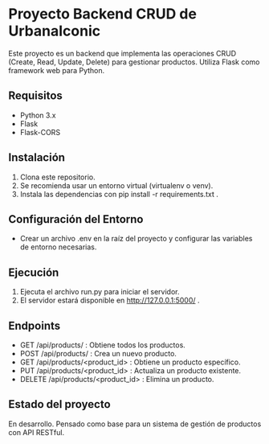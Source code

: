 # Proyecto Backend CRUD de UrbanaIconic 
 
Este proyecto es un backend que implementa las operaciones CRUD (Create, Read, Update, Delete) para gestionar productos. Utiliza Flask como framework web para Python. 
 
## Requisitos 
 
- Python 3.x 
- Flask 
- Flask-CORS 


## Instalación 
 
1. Clona este repositorio. 
2. Se recomienda usar un entorno virtual (virtualenv o venv).
3. Instala las dependencias con  pip install -r requirements.txt . 


## Configuración del Entorno

- Crear un archivo .env en la raíz del proyecto y configurar las variables de entorno necesarias.


## Ejecución 
 
1. Ejecuta el archivo  run.py  para iniciar el servidor. 
2. El servidor estará disponible en  http://127.0.0.1:5000/ . 
 

## Endpoints 
 
-  GET /api/products/ : Obtiene todos los productos. 
-  POST /api/products/ : Crea un nuevo producto. 
-  GET /api/products/<product_id> : Obtiene un producto específico. 
-  PUT /api/products/<product_id> : Actualiza un producto existente. 
-  DELETE /api/products/<product_id> : Elimina un producto.

## Estado del proyecto

En desarrollo.
Pensado como base para un sistema de gestión de productos con API RESTful.
